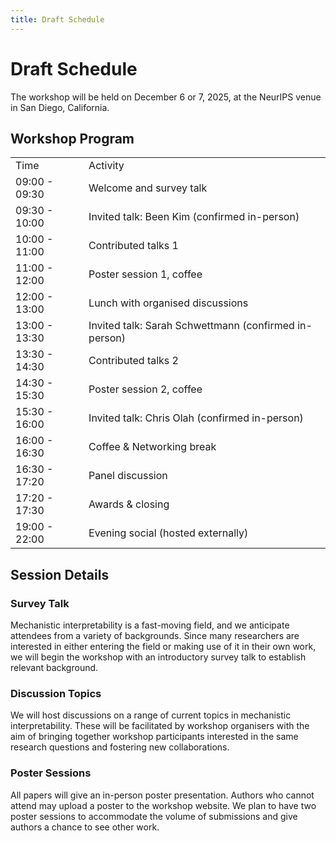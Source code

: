 ```yaml
---
title: Draft Schedule
---
```


# **Draft Schedule**

The workshop will be held on December 6 or 7, 2025, at the NeurIPS venue in San Diego, California.

## **Workshop Program**


| | |
|---|---|
| Time | Activity |
| 09:00 - 09:30 | Welcome and survey talk |
| 09:30 - 10:00 | Invited talk: Been Kim (confirmed in-person) |
| 10:00 - 11:00 | Contributed talks 1 |
| 11:00 - 12:00 | Poster session 1, coffee |
| 12:00 - 13:00 | Lunch with organised discussions |
| 13:00 - 13:30 | Invited talk: Sarah Schwettmann (confirmed in-person) |
| 13:30 - 14:30 | Contributed talks 2 |
| 14:30 - 15:30 | Poster session 2, coffee |
| 15:30 - 16:00 | Invited talk: Chris Olah (confirmed in-person) |
| 16:00 - 16:30 | Coffee & Networking break |
| 16:30 - 17:20 | Panel discussion |
| 17:20 - 17:30 | Awards & closing |
| 19:00 - 22:00 | Evening social (hosted externally) |

## **Session Details**

### **Survey Talk**

Mechanistic interpretability is a fast-moving field, and we anticipate attendees from a variety of backgrounds. Since many researchers are interested in either entering the field or making use of it in their own work, we will begin the workshop with an introductory survey talk to establish relevant background.

### **Discussion Topics**

We will host discussions on a range of current topics in mechanistic interpretability. These will be facilitated by workshop organisers with the aim of bringing together workshop participants interested in the same research questions and fostering new collaborations.

### **Poster Sessions**

All papers will give an in-person poster presentation. Authors who cannot attend may upload a poster to the workshop website. We plan to have two poster sessions to accommodate the volume of submissions and give authors a chance to see other work.

